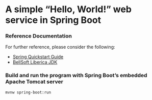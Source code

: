 # A simple “Hello, World!” web service in Spring Boot

### Reference Documentation
For further reference, please consider the following:

* [Spring Quickstart Guide](https://spring.io/quickstart)
* [BellSoft Liberica JDK](https://bell-sw.com/)

### Build and run the program with Spring Boot’s embedded Apache Tomcat server
```
mvnw spring-boot:run
```
